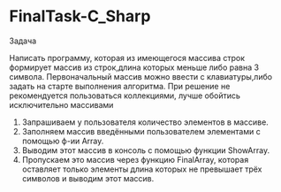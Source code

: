 # FinalTask-C_Sharp
Задача

Написать программу, которая из имеющегося массива строк формирует массив из строк,длина которых меньше либо равна 3 символа. 
Первоначальный массив можно ввести с клавиатуры,либо задать на старте выполнения алгоритма. 
При решение не рекомендуется пользоваться коллекциями, лучше обойтись исключительно массивами

1. Запрашиваем у пользователя количество элементов в массиве.
2. Заполняем массив введёнными пользователем элементами с помощью ф-ии Array.
3. Выводим этот массив в консоль с помощью функции ShowArray.
4. Пропускаем это массив через функцию FinalArray, которая оставляет только элементы длина которых не превышает трёх символов и выводим этот массив.
